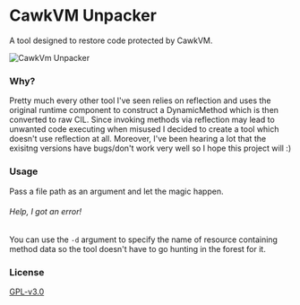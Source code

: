 # CawkVM Unpacker
A tool designed to restore code protected by CawkVM.

![CawkVm Unpacker](https://i.imgur.com/OHTFYaA.jpeg)

### Why?
Pretty much every other tool I've seen relies on reflection and uses the original runtime component to construct a DynamicMethod which is then converted to raw CIL. Since invoking methods via reflection may lead to unwanted code executing when misused I decided to create a tool which doesn't use reflection at all. Moreover, I've been hearing a lot that the exisitng versions have bugs/don't work very well so I hope this project will :)

### Usage
Pass a file path as an argument and let the magic happen.

###### Help, I got an error!
You can use the `-d` argument to specify the name of resource containing method data so the tool doesn't have to go hunting in the forest for it.

### License
[GPL-v3.0](https://github.com/ElektroKill/CawkVM-Unpacker/blob/master/LICENSE)
